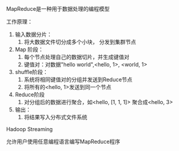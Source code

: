 MapReduce是一种用于数据处理的编程模型

工作原理：
1. 输入数据分片：
	1. 将大数据文件切分成多个小块， 分发到集群节点
2. Map 阶段：
	1. 每个节点处理自己的数据切片，并生成键值对
	2. 键值对：对数据"hello world",<hello, 1>, <world, 1>
3. shuffle阶段：
	1. 系统将相同键值对的分组并发送到Reduce节点
	2. 将所有的<hello, 1>发送到同一个节点
4. Reduce阶段
	1. 对分组后的数据进行聚合，如<hello, [1, 1, 1]> 聚合成<hello, 3>
5. 输出：
	1. 将结果写入分布式文件系统

Hadoop Streaming


允许用户使用任意编程语言编写MapReduce程序